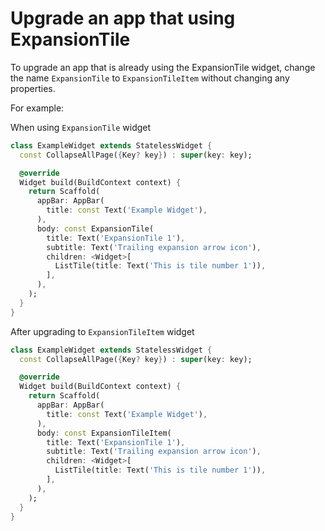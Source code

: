 
# Upgrade an app that using ExpansionTile
To upgrade an app that is already using the ExpansionTile widget, change the name `ExpansionTile` to `ExpansionTileItem` without changing any properties.

For example:

When using `ExpansionTile` widget
```dart
class ExampleWidget extends StatelessWidget {
  const CollapseAllPage({Key? key}) : super(key: key);

  @override
  Widget build(BuildContext context) {
    return Scaffold(
      appBar: AppBar(
        title: const Text('Example Widget'),
      ),
      body: const ExpansionTile(
        title: Text('ExpansionTile 1'),
        subtitle: Text('Trailing expansion arrow icon'),
        children: <Widget>[
          ListTile(title: Text('This is tile number 1')),
        ],
      ),
    );
  }
}
```

After upgrading to `ExpansionTileItem` widget
```dart
class ExampleWidget extends StatelessWidget {
  const CollapseAllPage({Key? key}) : super(key: key);

  @override
  Widget build(BuildContext context) {
    return Scaffold(
      appBar: AppBar(
        title: const Text('Example Widget'),
      ),
      body: const ExpansionTileItem(
        title: Text('ExpansionTile 1'),
        subtitle: Text('Trailing expansion arrow icon'),
        children: <Widget>[
          ListTile(title: Text('This is tile number 1')),
        ],
      ),
    );
  }
}
```

